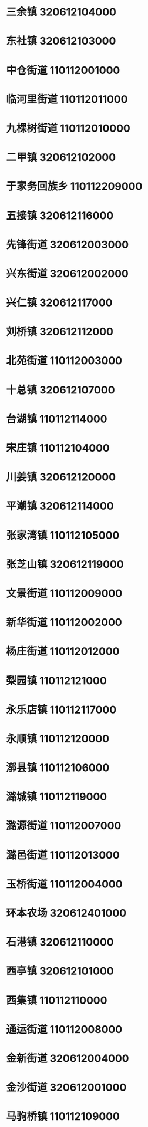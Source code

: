 # 三余镇 320612104000
# 东社镇 320612103000
# 中仓街道 110112001000
# 临河里街道 110112011000
# 九棵树街道 110112010000
# 二甲镇 320612102000
# 于家务回族乡 110112209000
# 五接镇 320612116000
# 先锋街道 320612003000
# 兴东街道 320612002000
# 兴仁镇 320612117000
# 刘桥镇 320612112000
# 北苑街道 110112003000
# 十总镇 320612107000
# 台湖镇 110112114000
# 宋庄镇 110112104000
# 川姜镇 320612120000
# 平潮镇 320612114000
# 张家湾镇 110112105000
# 张芝山镇 320612119000
# 文景街道 110112009000
# 新华街道 110112002000
# 杨庄街道 110112012000
# 梨园镇 110112121000
# 永乐店镇 110112117000
# 永顺镇 110112120000
# 漷县镇 110112106000
# 潞城镇 110112119000
# 潞源街道 110112007000
# 潞邑街道 110112013000
# 玉桥街道 110112004000
# 环本农场 320612401000
# 石港镇 320612110000
# 西亭镇 320612101000
# 西集镇 110112110000
# 通运街道 110112008000
# 金新街道 320612004000
# 金沙街道 320612001000
# 马驹桥镇 110112109000
